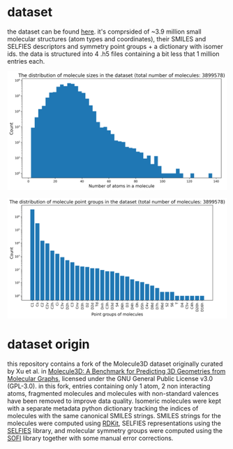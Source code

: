 # dataset
the dataset can be found [here](https://drive.google.com/drive/folders/1cUiWKWdU7CQoh67a-ucyb-Na1lSwWjKH?usp=drive_link). it's comprsided of ~3.9 million small molecular structures (atom types and coordinates), their SMILES and SELFIES descriptors and symmetry point groups + a dictionary with isomer ids. the data is structured into 4 .h5 files containing a bit less that 1 million entries each.

![molecule_size_distribution.png](molecule_size_distribution.png)

![molecule_point_group_distribution.png](molecule_point_group_distribution.png)

# dataset origin
this repository contains a fork of the Molecule3D dataset originally curated by Xu et al. in [Molecule3D: A Benchmark for Predicting 3D Geometries from Molecular Graphs](https://arxiv.org/abs/2110.01717), licensed under the GNU General Public License v3.0 (GPL-3.0). in this fork, entries containing only 1 atom, 2 non interacting atoms, fragmented molecules and molecules with non-standard valences have been removed to improve data quality. Isomeric molecules were kept with a separate metadata python dictionary tracking the indices of molecules with the same canonical SMILES strings. SMILES strings for the molecules were computed using [RDKit](https://github.com/rdkit/rdkit), SELFIES representations using the [SELFIES](https://github.com/aspuru-guzik-group/selfies) library, and molecular symmetry groups were computed using the [SOFI](https://github.com/mammasmias/IterativeRotationsAssignments) library together with some manual error corrections.
